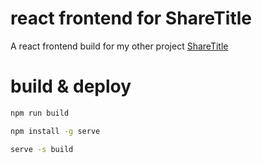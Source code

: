 # react frontend for ShareTitle

A react frontend build for my other project [ShareTitle](https://github.com/Gavin1937/ShareTitle)

# build & deploy

```sh
npm run build

npm install -g serve

serve -s build
```
